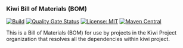 ### Kiwi Bill of Materials (BOM)
[![Build](https://github.com/kiwiproject/kiwi-bom/workflows/build/badge.svg)](https://github.com/kiwiproject/kiwi-bom/actions?query=workflow%3Abuild)
[![Quality Gate Status](https://sonarcloud.io/api/project_badges/measure?project=kiwiproject_kiwi-bom&metric=alert_status)](https://sonarcloud.io/dashboard?id=kiwiproject_kiwi-bom)
[![License: MIT](https://img.shields.io/badge/License-MIT-blue.svg)](https://opensource.org/licenses/MIT)
[![Maven Central](https://img.shields.io/maven-central/v/org.kiwiproject/kiwi-bom)](https://central.sonatype.com/artifact/org.kiwiproject/kiwi-bom/ )

This is a Bill of Materials (BOM) for use by projects in the Kiwi Project organization that resolves all the dependencies within kiwi project. 
